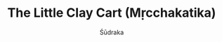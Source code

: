 ---
title: "The Little Clay Cart (Mṛcchakatika)"
author: ["Śūdraka"]
year: 400
language: ["English", "Sanskrit"]
genre: ["Classical Literature", "Drama", "Poetry"]
description: "The Little Clay Cart (Mṛcchakatika) by Śūdraka (c. 4th-5th century CE) - One of the greatest masterpieces of classical Sanskrit drama, this ten-act play tells the touching love story between the noble but impoverished merchant Cārudatta and the beautiful courtesan Vasantasenā. Set in ancient Ujja..."
collections: ['ancient-wisdom', 'poetry-collection', 'classical-literature']
sources:
  - name: "Internet Archive"
    url: "https://archive.org/details/littleclaycartmr00sudruoft/page/n7/mode/2up"
    type: "other"
  - name: "Project Gutenberg"
    url: "https://www.gutenberg.org/ebooks/21020"
    type: "other"
references:
  - name: "Wikipedia: Mṛcchakatika"
    url: "https://en.wikipedia.org/wiki/M%E1%B9%9Bcchakatika"
    type: "wikipedia"
  - name: "Wikipedia: Shudraka"
    url: "https://en.wikipedia.org/wiki/Shudraka"
    type: "wikipedia"
  - name: "Open Library: The Little Clay Cart"
    url: "https://openlibrary.org/search?q=The+Little+Clay+Cart+Mṛcchakatika+year+Śūdraka"
    type: "other"
featured: true
publishDate: 2025-10-30
tags: ['classical-literature', 'drama', 'poetry-collection']
---